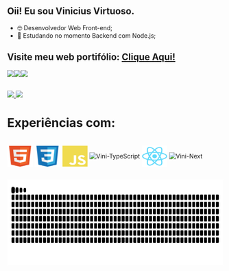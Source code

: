 ## Oii! Eu sou Vinicius Virtuoso.



- 🤓 Desenvolvedor Web Front-end;
- 🌱 Estudando no momento Backend com Node.js;

## Visite meu web portifólio: [Clique Aqui!](https://viniciusvirtuoso.vercel.app)


<div style="display: flex">
      <a href="https://www.linkedin.com/in/vinicius-virtuoso-110107196">
        <img height="25em" src="https://img.shields.io/badge/LinkedIn-0077B5?style=for-the-badge&logo=linkedin&logoColor=white"/>
      </a>
      <a href="https://discord.gg/dYW5MdR6EY">
        <img height="25em" src="https://img.shields.io/badge/Discord-7289DA?style=for-the-badge&logo=discord&logoColor=white"/>
      </a>
      <a href="viniciusvirtuoso1902@gmail.com">
        <img height="25em" src="https://img.shields.io/badge/Gmail-D14836?style=for-the-badge&logo=gmail&logoColor=white"/>
      </a>
</div>

 ##



    

<div>
  <a href="https://github.com/vinicius-virtuoso">
  <img height="150em" src="https://github-readme-stats.vercel.app/api?username=vinicius-virtuoso&show_icons=true&theme=shades-of-purple&include_all_commits=true&count_private=true"/>
  <img height="150em" src="https://github-readme-stats.vercel.app/api/top-langs/?username=vinicius-virtuoso&layout=compact&langs_count=7&theme=shades-of-purple"/>
    </a>
</div>
 
 # Experiências com:
 <div style="display: inline_block"><br>
  <img align="center" title="HTML5" alt="Vini-HTML" height="50" width="60" src="https://raw.githubusercontent.com/devicons/devicon/master/icons/html5/html5-original.svg">
  
  <img align="center" title="CSS 3" alt="Vini-CSS" height="50" width="60" src="https://raw.githubusercontent.com/devicons/devicon/master/icons/css3/css3-original.svg">
  
  <img align="center" title="JavaScript" alt="Vini-Js" height="50" width="60" src="https://raw.githubusercontent.com/devicons/devicon/master/icons/javascript/javascript-plain.svg">
  
  <img align="center" title="TypeScript" alt="Vini-TypeScript" height="50" width="60" src="https://cdn.jsdelivr.net/gh/devicons/devicon/icons/typescript/typescript-original.svg">
  
  <img align="center" title="Ract JS" alt="Vini-React" height="50" width="60" src="https://raw.githubusercontent.com/devicons/devicon/master/icons/react/react-original.svg">
  
  <img align="center" title="Next JS" alt="Vini-Next" height="50" width="60" src="https://cdn.jsdelivr.net/gh/devicons/devicon/icons/nextjs/nextjs-original.svg">
</div>



 ##
 
<div style="display: inline_block">
   <img height="200" width="100%" src="https://github.com/vinicius-virtuoso/vinicius-virtuoso/blob/output/github-contribution-grid-snake.svg">
</div>
